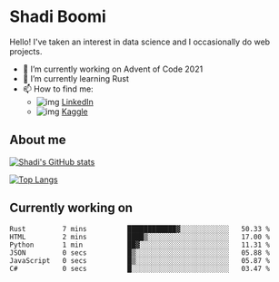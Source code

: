 # Shadi Boomi

Hello! I've taken an interest in data science and I occasionally do web projects.

- 🔭 I’m currently working on Advent of Code 2021
- 🌱 I’m currently learning Rust
- 📫 How to find me: 
  - ![img](https://www.linkedin.com/favicon.ico) [LinkedIn](https://www.linkedin.com/in/shadiboomi/)
  - ![img](https://www.kaggle.com/static/images/favicon.ico) [Kaggle](https://www.kaggle.com/sboomi)

##  About me

[![Shadi's GitHub stats](https://github-readme-stats.vercel.app/api?username=sboomi&show_icons=true&theme=radical)](https://github.com/anuraghazra/github-readme-stats)

[![Top Langs](https://github-readme-stats.vercel.app/api/top-langs/?username=sboomi&layout=compact&theme=default)](https://github.com/anuraghazra/github-readme-stats)

## Currently working on

<!--START_SECTION:waka-->

```text
Rust         7 mins          ████████████▓░░░░░░░░░░░░   50.33 %
HTML         2 mins          ████▒░░░░░░░░░░░░░░░░░░░░   17.00 %
Python       1 min           ██▓░░░░░░░░░░░░░░░░░░░░░░   11.31 %
JSON         0 secs          █▒░░░░░░░░░░░░░░░░░░░░░░░   05.88 %
JavaScript   0 secs          █▒░░░░░░░░░░░░░░░░░░░░░░░   05.87 %
C#           0 secs          █░░░░░░░░░░░░░░░░░░░░░░░░   03.47 %
```

<!--END_SECTION:waka-->
